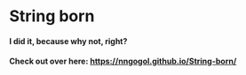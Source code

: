 # String born
#### I did it, because why not, right?
#### Check out over here: https://nngogol.github.io/String-born/
